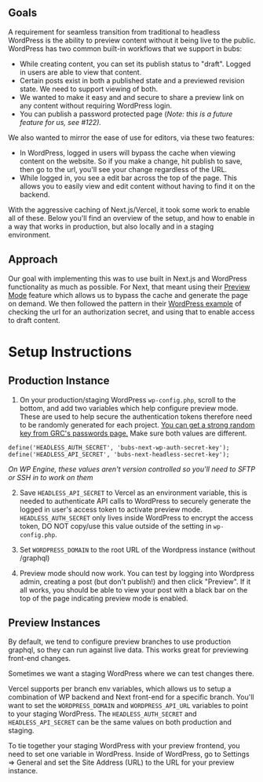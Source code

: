 ## Goals

A requirement for seamless transition from traditional to headless WordPress is the ability to preview content without it being live to the public. WordPress has two common built-in workflows that we support in bubs:

- While creating content, you can set its publish status to "draft". Logged in users are able to view that content.
- Certain posts exist in both a published state and a previewed revision state. We need to support viewing of both.
- We wanted to make it easy and and secure to share a preview link on any content without requiring WordPress login.
- You can publish a password protected page (_Note: this is a future feature for us, see #122)._

We also wanted to mirror the ease of use for editors, via these two features:

- In WordPress, logged in users will bypass the cache when viewing content on the website. So if you make a change, hit publish to save, then go to the url, you'll see your change regardless of the URL.
- While logged in, you see a edit bar across the top of the page. This allows you to easily view and edit content without having to find it on the backend.

With the aggressive caching of Next.js/Vercel, it took some work to enable all of these. Below you'll find an overview of the setup, and how to enable in a way that works in production, but also locally and in a staging environment.

## Approach

Our goal with implementing this was to use built in Next.js and WordPress functionality as much as possible. For Next, that meant using their [Preview Mode](https://nextjs.org/docs/advanced-features/preview-mode) feature which allows us to bypass the cache and generate the page on demand. We then followed the pattern in their [WordPress example](https://github.com/vercel/next.js/blob/canary/examples/cms-wordpress/lib/api.js) of checking the url for an authorization secret, and using that to enable access to draft content.

# Setup Instructions

## Production Instance

1. On your production/staging WordPress `wp-config.php`, scroll to the bottom, and add two variables which help configure preview mode. These are used to help secure the authentication tokens therefore need to be randomly generated for each project. [You can get a strong random key from GRC's passwords page.](https://www.grc.com/passwords.htm) Make sure both values are different.

```
define('HEADLESS_AUTH_SECRET', 'bubs-next-wp-auth-secret-key');
define('HEADLESS_API_SECRET', 'bubs-next-headless-secret-key');
```

_On WP Engine, these values aren't version controlled so you'll need to SFTP or SSH in to work on them_

2. Save `HEADLESS_API_SECRET` to Vercel as an environment variable, this is needed to authenticate API calls to WordPress to securely generate the logged in user's access token to activate preview mode. `HEADLESS_AUTH_SECRET` only lives inside WordPress to encrypt the access token, DO NOT copy/use this value outside of the setting in `wp-config.php`.

3. Set `WORDPRESS_DOMAIN` to the root URL of the Wordpress instance (without /graphql)

4. Preview mode should now work. You can test by logging into Wordpress admin, creating a post (but don't publish!) and then click "Preview". If it all works, you should be able to view your post with a black bar on the top of the page indicating preview mode is enabled.

## Preview Instances

By default, we tend to configure preview branches to use production graphql, so they can run against live data. This works great for previewing front-end changes.

Sometimes we want a staging WordPress where we can test changes there.

Vercel supports per branch env variables, which allows us to setup a combination of WP backend and Next front-end for a specific branch. You'll want to set the `WORDPRESS_DOMAIN` and `WORDPRESS_API_URL` variables to point to your staging WordPress. The `HEADLESS_AUTH_SECRET` and `HEADLESS_API_SECRET` can be the same values on both production and staging.

To tie together your staging WordPress with your preview frontend, you need to set one variable in WordPress. Inside of WordPress, go to Settings => General and set the Site Address (URL) to the URL for your preview instance.
